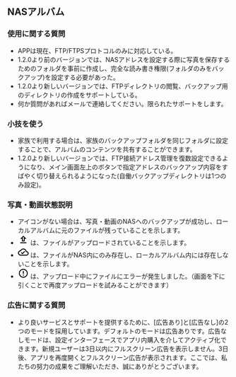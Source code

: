 ## NASアルバム

### 使用に関する質問

- APPは現在、FTP/FTPSプロトコルのみに対応している。
- 1.2.0より前のバージョンでは、NASアドレスを設定する際に写真を保存するためのフォルダを事前に作成し、完全な読み書き権限(フォルダのみをバックアップ)を設定する必要があった。
- 1.2.0より新しいバージョンでは、FTPディレクトリの閲覧、バックアップ用のディレクトリの作成をサポートしている。
- 何か質問があればメールで連絡してください。限られたサポートをします。

### 小技を使う

- 家族で利用する場合は、家族のバックアップフォルダを同じフォルダに設定することで、アルバムのコンテンツを共有することができます。
- 1.2.0より新しいバージョンでは、FTP接続アドレス管理を復数設定できるようになり、メイン画面左上のボタンで指定アドレスのバックアップ内容をすばやく切り替えられるようになった(自働バックアップディレクトリは1つのみ設定)。

### 写真・動画状態説明

- アイコンがない場合は、写真・動画のNASへのバックアップが成功し、ローカルアルバムに元のファイルが残っていることを示します。
- ![upload](../outline_upload.png) は、ファイルがアップロードされていることを示します。
- ![cloud](../outline_cloud_done.png) は、ファイルがNAS内にのみ存在し、ローカルアルバム内には存在しないことを示します。
- ![error](../outline_error_outline.png) は、アップロード中にファイルにエラーが発生しました。（画面を下に引くことで再度アップロードを試みることができます）

### 広告に関する質問
- より良いサービスとサポートを提供するために、[広告あり]と​​[広告なし]の2つのモードを採用しています。デフォルトのモードは広告ありです。広告なしモードは、設定インターフェースでアプリ内購入を介してアクティブ化できます。新規ユーザーは3日以内にフルスクリーン広告を表示しません。3日後、アプリを再度開くとフルスクリーン広告が表示されます。ここでは、私たちの努力の成果をご理解いただき、誠にありがとうございます。
